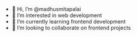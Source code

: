 - 👋 Hi, I’m @madhusmitapalai
- 👀 I’m interested in web development
- 🌱 I’m currently learning frontend development
- 💞️ I’m looking to collaborate on frontend projects

<!---
madhusmitapalai/madhusmitapalai is a ✨ special ✨ repository because its `README.md` (this file) appears on your GitHub profile.
You can click the Preview link to take a look at your changes.
--->
